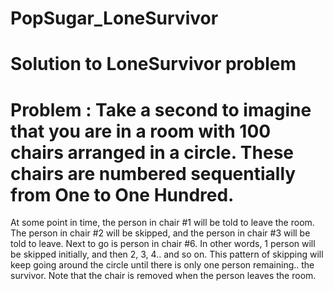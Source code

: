 # PopSugar_LoneSurvivor
# Solution to LoneSurvivor problem
# Problem : Take a second to imagine that you are in a room with 100 chairs arranged in a circle. These chairs are numbered sequentially from One to One Hundred.
At some point in time, the person in chair #1 will be told to leave the room. The person in chair #2 will be skipped, and the person in chair #3 will be told to leave. Next to go is person in chair #6. In other words, 1 person will be skipped initially, and then 2, 3, 4.. and so on. This pattern of skipping will keep going around the circle until there is only one person remaining.. the survivor. Note that the chair is removed when the person leaves the room.
